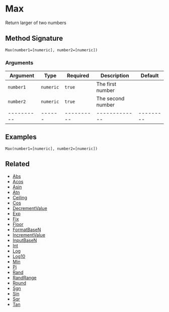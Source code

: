 # Max

Return larger of two numbers

## Method Signature

```
Max(number1=[numeric], number2=[numeric])
```

### Arguments

| Argument   | Type      | Required   | Description       | Default   |
| ---------- | --------- | ---------- | ----------------- | --------- |
| `number1`  | `numeric` | `true`     | The first number  |           |
| `number2`  | `numeric` | `true`     | The second number |           |
| ---------- | ------    | ---------- | -------------     | --------- |

## Examples

```
Max(number1=[numeric], number2=[numeric])
```

## Related

* [Abs](abs.md)
* [Acos](acos.md)
* [Asin](asin.md)
* [Atn](atn.md)
* [Ceiling](ceiling.md)
* [Cos](cos.md)
* [DecrementValue](decrementvalue.md)
* [Exp](exp.md)
* [Fix](fix.md)
* [Floor](floor.md)
* [FormatBaseN](formatbasen.md)
* [IncrementValue](incrementvalue.md)
* [InputBaseN](inputbasen.md)
* [Int](int.md)
* [Log](log.md)
* [Log10](log10.md)
* [Min](min.md)
* [Pi](pi.md)
* [Rand](rand.md)
* [RandRange](randrange.md)
* [Round](round.md)
* [Sgn](sgn.md)
* [Sin](sin.md)
* [Sqr](sqr.md)
* [Tan](tan.md)
